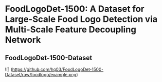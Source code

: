 FoodLogoDet-1500: A Dataset for Large-Scale Food Logo Detection via Multi-Scale Feature Decoupling Network
====
FoodLogoDet-1500-Dataset
----
![]
(https://github.com/hq03/FoodLogoDet-1500-Dataset/raw/foodlogo/example.png)
